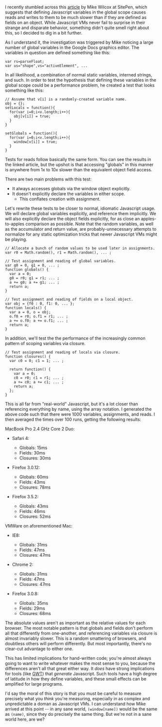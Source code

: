 I recently stumbled across this [article][sitepen] by Mike Wilcox at SitePen,
which suggests that defining Javascript variables in the global scope causes
reads and writes to them to be much slower than if they are defined as fields
on an object. While Javascript VMs never fail to surprise in their strange and
disparate behavior, something didn't quite smell right about this, so I decided
to dig in a bit further.

As I understand it, the investigation was triggered by Mike noticing a large
number of global variables in the Google Docs graphics editor. The variables in
question are defined something like this:

    var rs=parseFloat;
    var us="shape",vs="activeElement", ...

In all likelihood, a combination of normal static variables, interned strings,
and such. In order to test the hypothesis that defining these variables in the
global scope could be a performance problem, he created a test that looks
something like this:

    // Assume that v[i] is a randomly-created variable name.
    obj = {};
    setLocals = function(){
      for(var i=0;i<v.length;i++){
        obj[v[i]] = true;
      }
    }

    setGlobals = function(){
      for(var i=0;i<v.length;i++){
        window[v[i]] = true;
      }
    }

Tests for reads follow basically the same form. You can see the results in the
linked article, but the upshot is that accessing "globals" in this manner is
anywhere from 1x to 10x slower than the equivalent object field access.

There are two main problems with this test:

- It always accesses globals via the window object explicitly.
- It doesn't explicitly declare the variables in either scope.
  - This conflates creation with assignment.

Let's rewrite these tests to be closer to normal, idiomatic Javascript usage.
We will declare global variables explicitly, and reference them implicitly. We
will also explicitly declare the object fields explicitly, for as close an
apples-to-apples comparison as possible. Note that the random variables, as
well as the accumulator and return value, are probably-unnecessary attempts to
normalize for any static optimization tricks that newer Javascript VMs might be
playing.

    // Allocate a bunch of random values to be used later in assignments.
    var r0 = Math.random(), r1 = Math.random(), ... ;

    // Test assignment and reading of global variables.
    var g0 = 0, g1 = 0, ... ;
    function globals() {
      var a = 0;
      g0 = r0; g1 = r1; ... ;
      a += g0; a += g1; ... ;
      return a;
    }

    // Test assignment and reading of fields on a local object.
    var obj = {f0 : 0, f1: 0, ... };
    function locals() {
      var a = 0, o = obj;
      o.f0 = r0; o.f1 = r1; ... ;
      a += o.f0; a += o.f1; ... ;
      return a;
    }

In addition, we'll test the the performance of the increasingly common pattern
of scoping variables via closure.

    // Test assignment and reading of locals via closure.
    function closures() {
      var c0 = 0; c1 = 1; ... ;

      return function() {
        var a = 0;
        c0 = r0; c1 = r1; ... ;
        a += c0; a += c1; ... ;
        return a;
      };
    }

This is all far from "real-world" Javascript, but it's a lot closer than
referencing everything by name, using the array notation. I generated the above
code such that there were 1000 variables, assignments, and reads. I then
averaged the times over 100 runs, getting the following results:

MacBook Pro 2.4 GHz Core 2 Duo:

- Safari 4:
  - Globals:  15ms 
  - Fields:   30ms 
  - Closures: 30ms 

- Firefox 3.0.12:
  - Globals:  60ms 
  - Fields:   43ms 
  - Closures: 78ms 

- Firefox 3.5.2:
  - Globals:  43ms 
  - Fields:   46ms 
  - Closures: 52ms 

VMWare on aforementioned Mac:

- IE8:
  - Globals:  31ms 
  - Fields:   47ms 
  - Closures: 47ms 

- Chrome 2:
  - Globals:  31ms 
  - Fields:   47ms 
  - Closures: 47ms 

- Firefox 3.0.8:
  - Globals:  35ms 
  - Fields:   29ms 
  - Closures: 68ms 

The absolute values aren't as important as the relative values for each
browser.  The most notable pattern is that globals and fields don't perform all
that differently from one-another, and referencing variables via closure is
almost invariably slower. This is a random smattering of browsers, and
doubtless others will perform differently. But most importantly, there's no
clear-cut advantage to either one.

This has limited implications for hand-written code; you're almost always going
to want to write whatever makes the most sense to you, because the differences
aren't all that great either way. It *does* have strong implications for tools
(like [GWT][gwt]) that *generate* Javascript. Such tools have a high degree of
latitude in how they define variables, and these small effects can be amplified
for large programs.

I'd say the moral of this story is that you must be careful to measure
precisely what you *think* you're measuring, especially in as complex and
unpredictable a doman as Javascript VMs. I can understand how Mike arrived at
this point -- in any sane world, `(window[name])` would be the same as
`(name)`, since they do precisely the same thing. But we're not in a sane world
here, are we?

[sitepen]: http://www.sitepen.com/blog/2009/08/10/web-page-global-variable-performance/
[gwt]: http://code.google.com/webtoolkit

